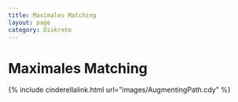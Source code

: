 ```yaml
---
title: Maximales Matching
layout: page
category: Diskrete
---
```


# Maximales Matching


{% include cinderellalink.html url="images/AugmentingPath.cdy" %}

<!--
{% include showcindyapplet.html url="images/AugmentingPath.html" %}

-->

